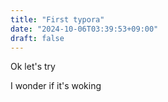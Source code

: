 ```yaml
---
title: "First typora"
date: "2024-10-06T03:39:53+09:00"
draft: false
---
```






Ok let's try

I wonder if it's woking

